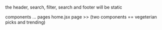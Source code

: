 the header, search, filter, search and footer will be static

components ... pages 
home.jsx page >> (two components == vegeterian picks and trending)
